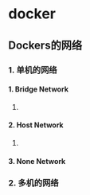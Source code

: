 # docker

## Dockers的网络

### 1. 单机的网络

#### 1. Bridge Network

1. 

#### 2. Host Network

1. 

#### 3. None Network



### 2. 多机的网络

